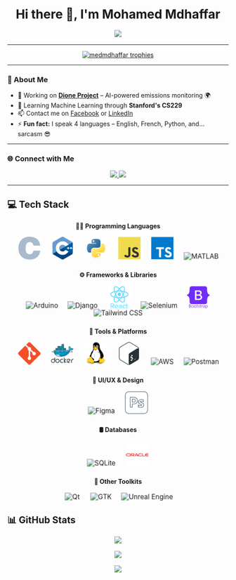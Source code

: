<h1 align="center">Hi there 👋, I'm Mohamed Mdhaffar</h1>
<p align="center">
  <img src="https://readme-typing-svg.herokuapp.com/?lines=🎓+ICT+Engineering+Student+@+SUP'COM;🤖+AI+Explorer+%7C+🧩+Problem+Solver+%7C+🌍+Tech+for+Impact&center=true&width=500&height=40&color=0FF6EC&vCenter=true&size=20">
</p>

---

<p align="center">
  <a href="https://github.com/medmdhaffar">
    <img src="https://github-profile-trophy.vercel.app/?username=medmdhaffar&theme=algolia&margin-w=10&margin-h=15&column=4" alt="medmdhaffar trophies"/>
  </a>
</p>

---

### 🚀 About Me

- 🔭 Working on **[Dione Project](https://github.com/zaydbf/Dione)** – AI-powered emissions monitoring 🌍
- 🌱 Learning Machine Learning through **Stanford's CS229**
- 📫 Contact me on [Facebook](https://www.facebook.com/mohamed.medhaffar.5?locale=fr_FR) or [LinkedIn](https://www.linkedin.com/in/mohamed-mdhafar-08707b280)
- ⚡ **Fun fact:** I speak 4 languages – English, French, Python, and... sarcasm 😎

---

### 🌐 Connect with Me

<p align="center">
  <a href="https://www.linkedin.com/in/mohamed-mdhafar-08707b280" target="_blank">
    <img src="https://img.shields.io/badge/LinkedIn-blue?style=for-the-badge&logo=linkedin&logoColor=white"/>
  </a>
  <a href="https://github.com/medmdhaffar" target="_blank">
    <img src="https://img.shields.io/badge/GitHub-black?style=for-the-badge&logo=github&logoColor=white"/>
  </a>
</p>

---

<style>
@keyframes pulse {
  0%, 100% { transform: scale(1); }
  50% { transform: scale(1.1); }
}

.tech-icon {
  width: 48px;
  margin: 0 12px;
  animation: pulse 3s infinite;
  transition: transform 0.3s ease;
}
.tech-icon:hover {
  transform: scale(1);
  animation-play-state: paused;
}
.tech-row {
  text-align: center;
  margin-bottom: 25px;
}
</style>

## 💻 Tech Stack

<h4 align="center">👨‍💻 Programming Languages</h4>
<p class="tech-row">
  <img src="https://raw.githubusercontent.com/devicons/devicon/master/icons/c/c-original.svg" class="tech-icon" alt="C"/>
  <img src="https://raw.githubusercontent.com/devicons/devicon/master/icons/cplusplus/cplusplus-original.svg" class="tech-icon" alt="C++"/>
  <img src="https://raw.githubusercontent.com/devicons/devicon/master/icons/python/python-original.svg" class="tech-icon" alt="Python"/>
  <img src="https://raw.githubusercontent.com/devicons/devicon/master/icons/javascript/javascript-original.svg" class="tech-icon" alt="JavaScript"/>
  <img src="https://raw.githubusercontent.com/devicons/devicon/master/icons/typescript/typescript-original.svg" class="tech-icon" alt="TypeScript"/>
  <img src="https://upload.wikimedia.org/wikipedia/commons/2/21/Matlab_Logo.png" class="tech-icon" alt="MATLAB"/>
</p>

<h4 align="center">⚙️ Frameworks & Libraries</h4>
<p class="tech-row">
  <img src="https://cdn.worldvectorlogo.com/logos/arduino-1.svg" class="tech-icon" alt="Arduino"/>
  <img src="https://cdn.worldvectorlogo.com/logos/django.svg" class="tech-icon" alt="Django"/>
  <img src="https://raw.githubusercontent.com/devicons/devicon/master/icons/react/react-original-wordmark.svg" class="tech-icon" alt="React"/>
  <img src="https://www.vectorlogo.zone/logos/selenium/selenium-icon.svg" class="tech-icon" alt="Selenium"/>
  <img src="https://raw.githubusercontent.com/devicons/devicon/master/icons/bootstrap/bootstrap-plain-wordmark.svg" class="tech-icon" alt="Bootstrap"/>
  <img src="https://www.vectorlogo.zone/logos/tailwindcss/tailwindcss-icon.svg" class="tech-icon" alt="Tailwind CSS"/>
</p>

<h4 align="center">🔧 Tools & Platforms</h4>
<p class="tech-row">
  <img src="https://raw.githubusercontent.com/devicons/devicon/master/icons/git/git-original.svg" class="tech-icon" alt="Git"/>
  <img src="https://raw.githubusercontent.com/devicons/devicon/master/icons/docker/docker-original-wordmark.svg" class="tech-icon" alt="Docker"/>
  <img src="https://raw.githubusercontent.com/devicons/devicon/master/icons/linux/linux-original.svg" class="tech-icon" alt="Linux"/>
  <img src="https://raw.githubusercontent.com/devicons/devicon/master/icons/bash/bash-original.svg" class="tech-icon" alt="Bash"/>
  <img src="https://raw.githubusercontent.com/devicons/devicon/master/icons/aws/aws-original.svg" class="tech-icon" alt="AWS"/>
  <img src="https://www.vectorlogo.zone/logos/getpostman/getpostman-icon.svg" class="tech-icon" alt="Postman"/>
</p>

<h4 align="center">🎨 UI/UX & Design</h4>
<p class="tech-row">
  <img src="https://www.vectorlogo.zone/logos/figma/figma-icon.svg" class="tech-icon" alt="Figma"/>
  <img src="https://raw.githubusercontent.com/devicons/devicon/master/icons/photoshop/photoshop-line.svg" class="tech-icon" alt="Photoshop"/>
</p>

<h4 align="center">🛢️ Databases</h4>
<p class="tech-row">
  <img src="https://www.vectorlogo.zone/logos/sqlite/sqlite-icon.svg" class="tech-icon" alt="SQLite"/>
  <img src="https://raw.githubusercontent.com/devicons/devicon/master/icons/oracle/oracle-original.svg" class="tech-icon" alt="Oracle"/>
</p>

<h4 align="center">🧪 Other Toolkits</h4>
<p class="tech-row">
  <img src="https://upload.wikimedia.org/wikipedia/commons/0/0b/Qt_logo_2016.svg" class="tech-icon" alt="Qt"/>
  <img src="https://upload.wikimedia.org/wikipedia/commons/7/71/GTK_logo.svg" class="tech-icon" alt="GTK"/>
  <img src="https://raw.githubusercontent.com/kenangundogan/fontisto/036b7eca71aab1bef8e6a0518f7329f13ed62f6b/icons/svg/brand/unreal-engine.svg" class="tech-icon" alt="Unreal Engine"/>
</p>


## 📊 GitHub Stats

<p align="center">
  <img src="https://github-readme-stats.vercel.app/api?username=medmdhaffar&show_icons=true&theme=tokyonight" height="180px"/>
</p>
<p align="center">
  <img src="https://github-readme-streak-stats.herokuapp.com/?user=medmdhaffar&theme=tokyonight" height="180px"/>
</p>
<p align="center">
  <img src="https://github-readme-stats.vercel.app/api/top-langs/?username=medmdhaffar&layout=compact&theme=tokyonight" height="180px"/>
</p>
